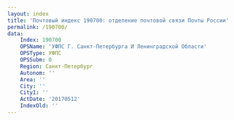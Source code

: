 ```yaml
---
layout: index
title: 'Почтовый индекс 190700: отделение почтовой связи Почты России'
permalink: /190700/
data:
    Index: 190700
    OPSName: 'УФПС Г. Санкт-Петербурга И Ленинградской Области'
    OPSType: УФПС
    OPSSubm: 0
    Region: Санкт-Петербург
    Autonom: ''
    Area: ''
    City: ''
    City1: ''
    ActDate: '20170512'
    IndexOld: ''
---
```

